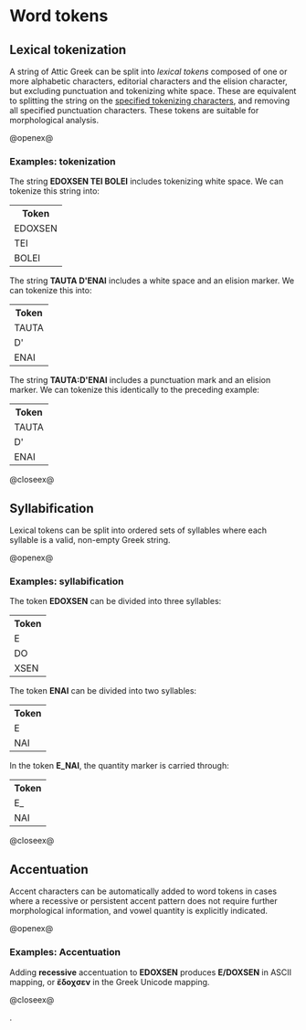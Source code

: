 # Word tokens



## Lexical tokenization

A string of Attic Greek can be split into *lexical tokens* composed of one or more alphabetic characters, editorial characters and the elision character, but excluding punctuation and tokenizing white space. These are equivalent to splitting the string on the [specified tokenizing characters](AtticString.html), and removing all specified punctuation characters.  These tokens are suitable for morphological analysis.

@openex@

### Examples:  tokenization

The string <strong concordion:set="#src">EDOXSEN TEI BOLEI</strong> includes tokenizing white space.  We can tokenize this string into:

<table concordion:verifyRows="#token : tokenize(#src)">
       <tr><th concordion:assertEquals="#token">Token</th></tr>
<tr><td>EDOXSEN</td></tr>
<tr><td>TEI</td></tr>
<tr><td>BOLEI</td></tr>
</table>


The string <strong concordion:set="#src">TAUTA D'ENAI</strong> includes a white space and an elision marker.  We can tokenize this into:

<table concordion:verifyRows="#token : tokenize(#src)">
       <tr><th concordion:assertEquals="#token">Token</th></tr>
<tr><td>TAUTA</td></tr>
<tr><td>D'</td></tr>
<tr><td>ENAI</td></tr>
</table>


The string <strong concordion:set="#src">TAUTA:D'ENAI</strong> includes a punctuation mark and an elision marker.  We can tokenize this identically to the preceding example:

<table concordion:verifyRows="#token : tokenize(#src)">
       <tr><th concordion:assertEquals="#token">Token</th></tr>
<tr><td>TAUTA</td></tr>
<tr><td>D'</td></tr>
<tr><td>ENAI</td></tr>
</table>


@closeex@

## Syllabification

Lexical tokens can be split into ordered sets of syllables where each syllable is a valid, non-empty Greek string.


@openex@

### Examples:  syllabification

The token <strong concordion:set="#src">EDOXSEN</strong> can be divided into three syllables:

<table concordion:verifyRows="#token : syllabify(#src)">
       <tr><th concordion:assertEquals="#token">Token</th></tr>
<tr><td>E</td></tr>
<tr><td>DO</td></tr>
<tr><td>XSEN</td></tr>
</table>


The token <strong concordion:set="#src">ENAI</strong> can be divided into two syllables:

<table concordion:verifyRows="#token : syllabify(#src)">
       <tr><th concordion:assertEquals="#token">Token</th></tr>
<tr><td>E</td></tr>
<tr><td>NAI</td></tr>
</table>



In the token <strong concordion:set="#src">E_NAI</strong>, the quantity marker is carried through:

<table concordion:verifyRows="#token : syllabify(#src)">
       <tr><th concordion:assertEquals="#token">Token</th></tr>
<tr><td>E_</td></tr>
<tr><td>NAI</td></tr>
</table>


@closeex@

## Accentuation

Accent characters can be automatically added to word tokens in cases where a recessive or persistent accent pattern does not require further morphological information, and vowel quantity is explicitly indicated.

@openex@

### Examples: Accentuation

Adding <strong concordion:set="#acc">recessive</strong> accentuation to <strong concordion:set="#src">EDOXSEN</strong> produces <strong concordion:assertEquals="addAsciiAcc(#src,#acc)">E/DOXSEN</strong> in ASCII mapping, or <strong>ἔδοχσεν</strong> in the Greek Unicode mapping.



@closeex@

.
